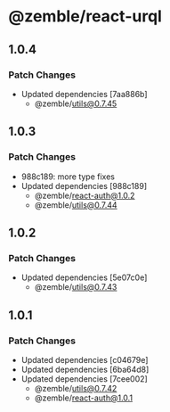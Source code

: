# @zemble/react-urql

## 1.0.4

### Patch Changes

- Updated dependencies [7aa886b]
  - @zemble/utils@0.7.45

## 1.0.3

### Patch Changes

- 988c189: more type fixes
- Updated dependencies [988c189]
  - @zemble/react-auth@1.0.2
  - @zemble/utils@0.7.44

## 1.0.2

### Patch Changes

- Updated dependencies [5e07c0e]
  - @zemble/utils@0.7.43

## 1.0.1

### Patch Changes

- Updated dependencies [c04679e]
- Updated dependencies [6ba64d8]
- Updated dependencies [7cee002]
  - @zemble/utils@0.7.42
  - @zemble/react-auth@1.0.1

